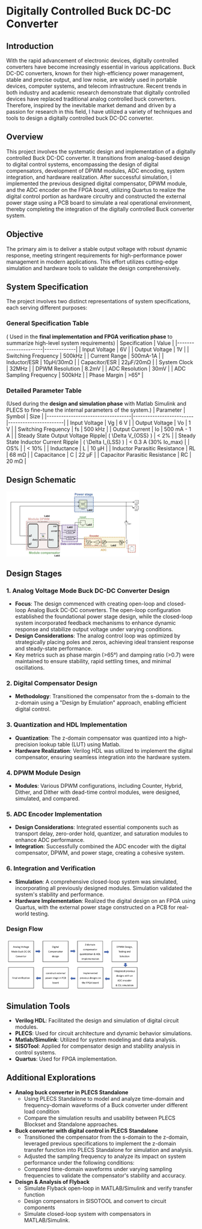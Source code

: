 # Digitally Controlled Buck DC-DC Converter
## Introduction
With the rapid advancement of electronic devices, digitally controlled 
converters have become increasingly essential in various applications. Buck DC-DC 
converters, known for their high-efficiency power management, stable and precise 
output, and low noise, are widely used in portable devices, computer systems, and 
telecom infrastructure. Recent trends in both industry and academic research 
demonstrate that digitally controlled devices have replaced traditional analog
controlled buck converters. Therefore, inspired by the inevitable market demand 
and driven by a passion for research in this field, I have utilized a variety of 
techniques and tools to design a digitally controlled buck DC-DC converter. 

## Overview
This project involves the systematic design and implementation of a digitally controlled Buck DC-DC converter. It transitions from analog-based design to digital control systems, encompassing the design of digital compensators, development of DPWM modules, ADC encoding, system integration, and hardware realization.
After successful simulation, I implemented the previous designed digital compensator, DPWM module, 
and the ADC encoder on the FPGA board, utilizing Quartus to realize the 
digital control portion as hardware circuitry and constructed the external power stage using a PCB board to simulate a real 
operational environment, thereby completing the integration of the 
digitally controlled Buck converter system. 

## Objective
The primary aim is to deliver a stable output voltage with robust dynamic response, meeting stringent requirements for high-performance power management in modern applications. This effort utilizes cutting-edge simulation and hardware tools to validate the design comprehensively.

## System Specification

The project involves two distinct representations of system specifications, each serving different purposes:

### General Specification Table
( Used in the **final implementation and FPGA verification phase** to summarize high-level system requirements)
| Specification        | Value       |
|----------------------|-------------|
| Input Voltage        | 6V          |
| Output Voltage       | 1V          |
| Switching Frequency  | 500kHz      |
| Current Range        | 500mA-1A    |
| Inductor/ESR         | 10μH/30mΩ   |
| Capacitor/ESR        | 22μF/20mΩ   |
| System Clock         | 32MHz       |
| DPWM Resolution      | 8.2mV       |
| ADC Resolution       | 30mV        |
| ADC Sampling Frequency | 500kHz    |
| Phase Margin         | >65°        |


### Detailed Parameter Table
(Used during the **design and simulation phase** with Matlab Simulink and PLECS to fine-tune the internal parameters of the system.)
| Parameter                         | Symbol                  | Size                  |
|-----------------------------------|-------------------------|-----------------------|
| Input Voltage                     |  Vg                    | 6 V                   |
| Output Voltage                    |  Vo                     | 1 V                   |
| Switching Frequency               |  fs                    | 500 kHz               |
| Output Current                    |  Io                     | 500 mA - 1 A          |
| Steady State Output Voltage Ripple| \( \Delta V_{OSS} \)    | < 2%                  |
| Steady State Inductor Current Ripple | \( \Delta I_{LSS} \) | < 0.3 A (30% Io_max) |
| OS%                               |                        | < 10%                 |
| Inductance                        | L              | 10 µH                 |
| Inductor Parasitic Resistance     | RL              | 68 mΩ                 |
| Capacitance                       | C               | 22 µF                 |
| Capacitor Parasitic Resistance    | RC              | 20 mΩ                 |

## Design Schematic

<img src="image/Schematic.png" alt="Schematic" width="70%">

## Design Stages

### 1. Analog Voltage Mode Buck DC-DC Converter Design
- **Focus**: The design commenced with creating open-loop and closed-loop Analog Buck DC-DC converters. The open-loop configuration established the foundational power stage design, while the closed-loop system incorporated feedback mechanisms to enhance dynamic response and stabilize output voltage under varying conditions.
- **Design Considerations**: The analog control loop was optimized by strategically placing poles and zeros, achieving ideal transient response and steady-state performance.
- Key metrics such as phase margin (>65°) and damping ratio (>0.7) were maintained to ensure stability, rapid settling times, and minimal oscillations.

### 2. Digital Compensator Design
- **Methodology**: Transitioned the compensator from the s-domain to the z-domain using a "Design by Emulation" approach, enabling efficient digital control.

### 3. Quantization and HDL Implementation
- **Quantization**: The z-domain compensator was quantized into a high-precision lookup table (LUT) using Matlab.
- **Hardware Realization**: Verilog HDL was utilized to implement the digital compensator, ensuring seamless integration into the hardware system.

### 4. DPWM Module Design
- **Modules**: Various DPWM configurations, including Counter, Hybrid, Dither, and Dither with dead-time control modules, were designed, simulated, and compared.

### 5. ADC Encoder Implementation
- **Design Considerations**: Integrated essential components such as transport delay, zero-order hold, quantizer, and saturation modules to enhance ADC performance.
- **Integration**: Successfully combined the ADC encoder with the digital compensator, DPWM, and power stage, creating a cohesive system.

### 6. Integration and Verification
- **Simulation**: A comprehensive closed-loop system was simulated, incorporating all previously designed modules. Simulation validated the system's stability and performance.
- **Hardware Implementation**: Realized the digital design on an FPGA using Quartus, with the external power stage constructed on a PCB for real-world testing.
### Design Flow
<img src="image/flow.png" alt="flow" width="70%">


## Simulation Tools
- **Verilog HDL**: Facilitated the design and simulation of digital circuit modules.
- **PLECS**: Used for circuit architecture and dynamic behavior simulations.
- **Matlab/Simulink**: Utilized for system modeling and data analysis.
- **SISOTool**: Applied for compensator design and stability analysis in control systems.
- **Quartus**: Used for FPGA implementation.
  
## Additional Explorations
- **Analog buck converter in PLECS Standalone**
  - Using PLECS Standalone to model and analyze time-domain and frequency-domain waveforms of a Buck converter under different load condition
  - Compare the simulation results and usability between PLECS Blockset and Standalone approaches.
- **Buck converter with digital control in PLECS Standalone**
  - Transitioned the compensator from the s-domain to the z-domain, leveraged previous specifications to implement the z-domain transfer function into PLECS Standalone for simulation and analysis.
  - Adjusted the sampling frequency to analyze its impact on system performance under the following conditions:
  - Compared time-domain waveforms under varying sampling frequencies to validate the compensator's stability and accuracy.
- **Deisgn & Analysis of Flyback**
  - Simulate Flyback open-loop in MATLAB/Simulink and verify transfer function
  - Design compensators in SISOTOOL and convert to circuit components
  - Simulate closed-loop system with compensators in MATLAB/Simulink.


